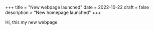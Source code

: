 +++
title = "New webpage launched"
date = 2022-10-22
draft = false
description = "New homepage launched"
+++

Hi, this my new webpage.
